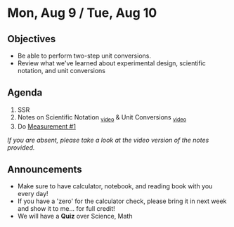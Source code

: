 Mon, Aug 9 / Tue, Aug 10
=====================

Objectives
------------
- Be able to perform two-step unit conversions.
- Review what we've learned about experimental design, scientific notation, and unit conversions

Agenda  
---------  

1. SSR
3. Notes on Scientific Notation <sub>[video](https://youtu.be/whDUeprgqLs)</sub> & Unit Conversions <sub>[video](https://youtu.be/MMhN9PMQvLw)</sub>
4. Do [Measurement #1](https://avon.schoology.com/course/5138386942/materials/gp/5161151692)

*If you are absent, please take a look at the video version of the notes provided.*


Announcements
-------------  
- Make sure to have calculator, notebook, and reading book with you every day!
- If you have a 'zero' for the calculator check, please bring it in next week and show it to me... for full credit!
- We will have a **Quiz** over Science, Math


<!--stackedit_data:
eyJoaXN0b3J5IjpbMTY0MDUyOTAyMCwtMTI4MTc0MjIzNiwxOD
Q5MTE3ODA1LDkwODkwMTA1OCw5MTM5ODc5NjYsMTUyOTk0NjA1
OCwxNjkyMjQ4NzUxLDQzNTI2MjUwMiwyNjY0MDg4MjIsMTc5NT
A5NDg4NywtMTgxODY2MjI3MSwtMTA2NTMzMzUyMCwtNzIwMjAx
MDQ0LDg4NDczMjQwLDM1MjMwMjA5NCw0MzU1MjExNDYsMTQzMz
A2NzA2OSwtMTQ1MTQxNjIxMCwtNjI3Mzg4OTgxLC0xNTA5OTI4
MTU2XX0=
-->
